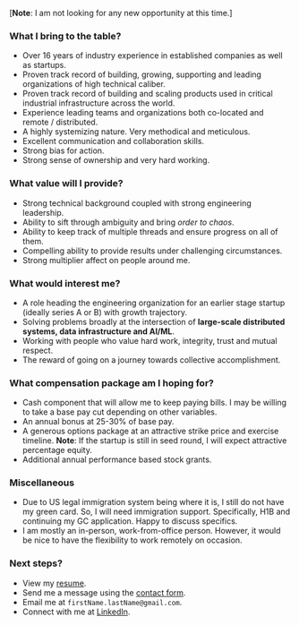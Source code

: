 <!--
 Copyright (c) 2023 Manas Talukdar
 
 This software is released under the MIT License.
 https://opensource.org/licenses/MIT
-->

[**Note**: I am not looking for any new opportunity at this time.]

### What I bring to the table?

- Over 16 years of industry experience in established companies as well as startups.
- Proven track record of building, growing, supporting and leading organizations of high technical caliber.
- Proven track record of building and scaling products used in critical industrial infrastructure across the world.
- Experience leading teams and organizations both co-located and remote / distributed.
- A highly systemizing nature. Very methodical and meticulous.
- Excellent communication and collaboration skills.
- Strong bias for action.
- Strong sense of ownership and very hard working.

### What value will I provide?

- Strong technical background coupled with strong engineering leadership.
- Ability to sift through ambiguity and bring _order to chaos_.
- Ability to keep track of multiple threads and ensure progress on all of them.
- Compelling ability to provide results under challenging circumstances.
- Strong multiplier affect on people around me.

### What would interest me?

- A role heading the engineering organization for an earlier stage startup (ideally series A or B) with growth trajectory.
- Solving problems broadly at the intersection of **large-scale distributed systems, data infrastructure and AI/ML**.
- Working with people who value hard work, integrity, trust and mutual respect.
- The reward of going on a journey towards collective accomplishment.

### What compensation package am I hoping for?

- Cash component that will allow me to keep paying bills. I may be willing to take a base pay cut depending on other variables.
- An annual bonus at 25-30% of base pay.
- A generous options package at an attractive strike price and exercise timeline. **Note**: If the startup is still in seed round, I will expect attractive percentage equity.
- Additional annual performance based stock grants.
<!-- - Stock grants vesting cycle being over 4 years. One year initial vesting cliff is acceptable if subsequent vests happen every month or with each pay cycle.
- Nice to haves:
  - 401(k) matching.
  - Wellness / gym membership stipend.
  - Performance based out-of-band cash bonuses. -->

### Miscellaneous

- Due to US legal immigration system being where it is, I still do not have my green card. So, I will need immigration support. Specifically, H1B and continuing my GC application. Happy to discuss specifics.
- I am mostly an in-person, work-from-office person. However, it would be nice to have the flexibility to work remotely on occasion.

### Next steps?

- View my [resume](https://manastalukdar.github.io/about/resume/).
- Send me a message using the [contact form](https://manastalukdar.github.io/contact/form/).
- Email me at `firstName.lastName@gmail.com`.
- Connect with me at [LinkedIn](https://www.linkedin.com/in/manastalukdar/).

